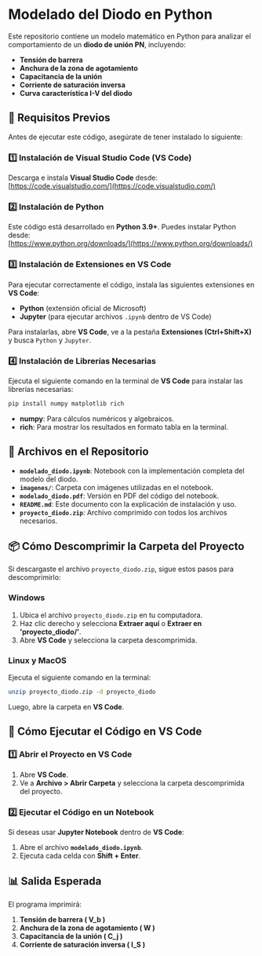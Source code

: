 # **Modelado del Diodo en Python**

Este repositorio contiene un modelo matemático en Python para analizar el comportamiento de un **diodo de unión PN**, incluyendo:
- **Tensión de barrera**
- **Anchura de la zona de agotamiento**
- **Capacitancia de la unión**
- **Corriente de saturación inversa**
- **Curva característica I-V del diodo**

## **📌 Requisitos Previos**
Antes de ejecutar este código, asegúrate de tener instalado lo siguiente:

### **1️⃣ Instalación de Visual Studio Code (VS Code)**
Descarga e instala **Visual Studio Code** desde:  
[https://code.visualstudio.com/](https://code.visualstudio.com/)

### **2️⃣ Instalación de Python**
Este código está desarrollado en **Python 3.9+**. Puedes instalar Python desde:  
[https://www.python.org/downloads/](https://www.python.org/downloads/)

### **3️⃣ Instalación de Extensiones en VS Code**
Para ejecutar correctamente el código, instala las siguientes extensiones en **VS Code**:
- **Python** (extensión oficial de Microsoft)
- **Jupyter** (para ejecutar archivos `.ipynb` dentro de VS Code)

Para instalarlas, abre **VS Code**, ve a la pestaña **Extensiones (Ctrl+Shift+X)** y busca `Python` y `Jupyter`.

### **4️⃣ Instalación de Librerías Necesarias**
Ejecuta el siguiente comando en la terminal de **VS Code** para instalar las librerías necesarias:

```bash
pip install numpy matplotlib rich
```

- **numpy**: Para cálculos numéricos y algebraicos.
- **rich**: Para mostrar los resultados en formato tabla en la terminal.

## **📂 Archivos en el Repositorio**
- **`modelado_diodo.ipynb`**: Notebook con la implementación completa del modelo del diodo.
- **`imagenes/`**: Carpeta con imágenes utilizadas en el notebook.
- **`modelado_diodo.pdf`**: Versión en PDF del código del notebook.
- **`README.md`**: Este documento con la explicación de instalación y uso.
- **`proyecto_diodo.zip`**: Archivo comprimido con todos los archivos necesarios.

## **📦 Cómo Descomprimir la Carpeta del Proyecto**
Si descargaste el archivo `proyecto_diodo.zip`, sigue estos pasos para descomprimirlo:

### **Windows**
1. Ubica el archivo `proyecto_diodo.zip` en tu computadora.
2. Haz clic derecho y selecciona **Extraer aquí** o **Extraer en 'proyecto_diodo/'**.
3. Abre **VS Code** y selecciona la carpeta descomprimida.

### **Linux y MacOS**
Ejecuta el siguiente comando en la terminal:
```bash
unzip proyecto_diodo.zip -d proyecto_diodo
```
Luego, abre la carpeta en **VS Code**.

## **🚀 Cómo Ejecutar el Código en VS Code**
### **1️⃣ Abrir el Proyecto en VS Code**
1. Abre **VS Code**.
2. Ve a **Archivo > Abrir Carpeta** y selecciona la carpeta descomprimida del proyecto.

### **2️⃣ Ejecutar el Código en un Notebook**
Si deseas usar **Jupyter Notebook** dentro de **VS Code**:
1. Abre el archivo **`modelado_diodo.ipynb`**.
2. Ejecuta cada celda con **Shift + Enter**.


## **📊 Salida Esperada**
El programa imprimirá:
1. **Tensión de barrera \( V_b \)**
2. **Anchura de la zona de agotamiento \( W \)**
3. **Capacitancia de la unión \( C_j \)**
4. **Corriente de saturación inversa \( I_S \)**
